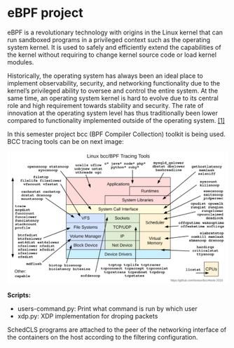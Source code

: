 # eBPF project

eBPF is a revolutionary technology with origins in the Linux kernel that can run sandboxed programs in a privileged context such as the operating system kernel. It is used to safely and efficiently extend the capabilities of the kernel without requiring to change kernel source code or load kernel modules.

Historically, the operating system has always been an ideal place to implement observability, security, and networking functionality due to the kernel’s privileged ability to oversee and control the entire system. At the same time, an operating system kernel is hard to evolve due to its central role and high requirement towards stability and security. The rate of innovation at the operating system level has thus traditionally been lower compared to functionality implemented outside of the operating system. [[1]](https://ebpf.io/what-is-ebpf/)

In this semester project bcc (BPF Compiler Collection) toolkit is being used.
BCC tracing tools can be on next image:

<center><a href="/data/bcc_tracing_tools_2019.png"><img src="/data/bcc_tracing_tools_2019.png" border=0 width=700></a></center>

**Scripts:**

- users-command.py: Print what command is run by which user
- xdp.py: XDP implementation for droping packets

SchedCLS programs are attached to the peer of the networking interface of the containers on the host according to the filtering configuration.
